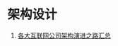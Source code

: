 # 架构设计

1. [各大互联网公司架构演进之路汇总](https://mp.weixin.qq.com/s?__biz=MzI3NzE0NjcwMg==&mid=2650123329&idx=1&sn=8711199ca8d0e0b61d5083feacc15794&chksm=f36bb160c41c38768e110888c0020e8b97529241cf7ba275af80a8a8a048347f639fbd104fcf&mpshare=1&scene=1&srcid=0225jTDIJ6J6MW7ioHSAm1ST&key=480a3550c10d314932b5d6f8fedd9409747f911d97958f48cd7305de27778016d8ba7fde19d8e048693706e3a8810216f301bff73faaf160f75021c103aed7a2fb86b75da4b4a8bddae0523d24565ea0&ascene=1&uin=MTQ5ODk3MjE2MA%3D%3D&devicetype=Windows+10&version=62060728&lang=zh_CN&pass_ticket=%2FXZqHc80BrUpW5uGC9jxS5dgHQt%2B4hbfYB01rikNP34Ll2DpRwQ6XBW5wdeYiEPw)
